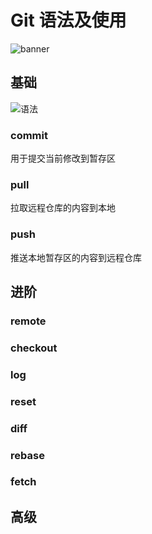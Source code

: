 # Git 语法及使用

![banner](/img/blog/git.png)

## 基础

![语法](/img/blog/git/1.png)

### commit

用于提交当前修改到暂存区

### pull

拉取远程仓库的内容到本地

### push

推送本地暂存区的内容到远程仓库

## 进阶

### remote

### checkout

### log

### reset

### diff

### rebase

### fetch

## 高级

<Valine></Valine>
